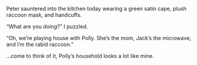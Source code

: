 Peter sauntered into the kitchen today wearing a green satin cape, plush raccoon mask, and handcuffs. 

 “What are you _doing_?” I puzzled. 

 “Oh, we’re playing house with Polly. She’s the mom, Jack’s the microwave, and I’m the rabid raccoon.” 

   

 …come to think of it, Polly’s household looks a lot like mine. 
